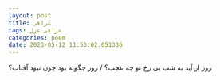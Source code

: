 ```yaml
---
layout: post
title: عراقی
tags: عراقی غزل
categories: poem
date: 2023-05-12 11:53:02.051336
---
```


روز ار آید به شب بی رخ تو چه عجب؟ / روز چگونه بود چون نبود آفتاب؟